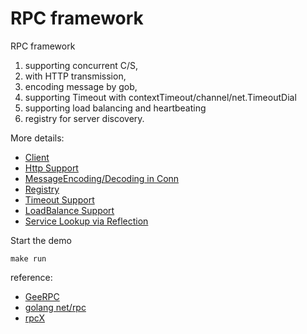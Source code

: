 # RPC framework

RPC framework 
1. supporting concurrent C/S, 
2. with HTTP transmission, 
3. encoding message by gob, 
4. supporting Timeout with contextTimeout/channel/net.TimeoutDial
5. supporting load balancing and heartbeating
6. registry for server discovery. 

More details: 
- [Client](doc/Client.md)
- [Http Support](doc/httpSupport.md)
- [MessageEncoding/Decoding in Conn](doc/message_serialization_deseriailization.md)
- [Registry](doc/Registry.md)
- [Timeout Support](doc/TimeoutSupport.md)
- [LoadBalance Support](doc/LoadBalance.md)
- [Service Lookup via Reflection](doc/ServiceRegister.md)


Start the demo
```shell
make run
```


reference:  
- [GeeRPC](https://geektutu.com/post/geerpc.html)
- [golang net/rpc](https://pkg.go.dev/net/rpc)
- [rpcX](https://github.com/smallnest/rpcx)